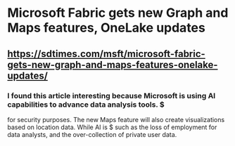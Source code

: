 # Microsoft Fabric gets new Graph and Maps features, OneLake updates
## https://sdtimes.com/msft/microsoft-fabric-gets-new-graph-and-maps-features-onelake-updates/
### I found this article interesting because Microsoft is using AI capabilities to advance data analysis tools. $
for security purposes. The new Maps feature will also create visualizations based on location data. While AI is $
such as the loss of employment for data analysts, and the over-collection of private user data.


